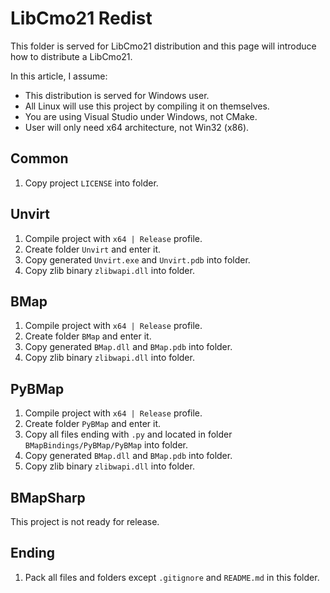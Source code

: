 # LibCmo21 Redist

This folder is served for LibCmo21 distribution and this page will introduce how to distribute a LibCmo21.

In this article, I assume:
* This distribution is served for Windows user.
* All Linux will use this project by compiling it on themselves.
* You are using Visual Studio under Windows, not CMake.
* User will only need x64 architecture, not Win32 (x86).

## Common

1. Copy project `LICENSE` into folder.

## Unvirt

1. Compile project with `x64 | Release` profile.
1. Create folder `Unvirt` and enter it.
1. Copy generated `Unvirt.exe` and `Unvirt.pdb` into folder.
1. Copy zlib binary `zlibwapi.dll` into folder.

## BMap

1. Compile project with `x64 | Release` profile.
1. Create folder `BMap` and enter it.
1. Copy generated `BMap.dll` and `BMap.pdb` into folder.
1. Copy zlib binary `zlibwapi.dll` into folder.

## PyBMap

1. Compile project with `x64 | Release` profile.
1. Create folder `PyBMap` and enter it.
1. Copy all files ending with  `.py` and located in folder `BMapBindings/PyBMap/PyBMap` into folder.
1. Copy generated `BMap.dll` and `BMap.pdb` into folder.
1. Copy zlib binary `zlibwapi.dll` into folder.

## BMapSharp

This project is not ready for release.

## Ending

1. Pack all files and folders except `.gitignore` and `README.md` in this folder.
